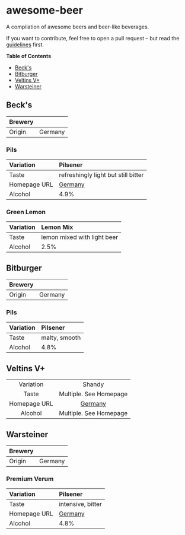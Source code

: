 # awesome-beer
A compilation of awesome beers and beer-like beverages.

If you want to contribute, feel free to open a pull request – but read the [guidelines](contributing.md) first.

**Table of Contents**
  - [Beck's](#becks)
  - [Bitburger](#bitburger)
  - [Veltins V+](#veltins-v-plus)
  - [Warsteiner](#warsteiner)


## Beck's

Brewery | |
:--- | :---
Origin | Germany 

### Pils

Variation | Pilsener
:--- | :---
Taste | refreshingly light but still bitter
Homepage URL | [Germany](https://www.becks.de/becks/pils)
Alcohol | 4.9%

### Green Lemon

Variation | Lemon Mix
:--- | :---
Taste | lemon mixed with light beer
Alcohol | 2.5%


## Bitburger

Brewery | |
:--- | :---
Origin | Germany

### Pils

Variation | Pilsener
:--- | :---
Taste | malty, smooth
Alcohol | 4.8%

## <a id="veltins-v-plus"></a> Veltins V+
|              |                                                |
|:------------:|:----------------------------------------------:|
| Variation    | Shandy                                         |
| Taste        | Multiple. See Homepage                         |
| Homepage URL | [Germany](http://www.vplus.de/vplus/produkte/) |
| Alcohol      | Multiple. See Homepage                         |

## Warsteiner

Brewery | |
:--- | :---
Origin | Germany

### Premium Verum

Variation | Pilsener
:--- | :---
Taste | intensive, bitter
Homepage URL | [Germany](http://www.warsteiner.de/unser-bier/premium-verum/)
Alcohol | 4.8%
